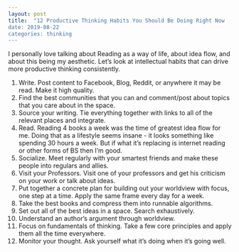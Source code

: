 ```yaml
---
layout: post
title:  "12 Productive Thinking Habits You Should Be Doing Right Now
date: 2019-08-22
categories: thinking
---
```

I personally love talking about Reading as a way of life, about idea flow, and about this being my aesthetic. Let’s look at intellectual habits that can drive more productive thinking consistently.

1. Write. Post content to Facebook, Blog, Reddit, or anywhere it may be read. Make it high quality.
2. Find the best communities that you can and comment/post about topics that you care about in the space.
3. Source your writing. Tie everything together with links to all of the relevant places and integrate.
4. Read. Reading 4 books a week was the time of greatest idea flow for me. Doing that as a lifestyle seems insane - it looks something like spending 30 hours a week. But if what it’s replacing is internet reading or other forms of BS then I’m good.
5. Socialize. Meet regularly with your smartest friends and make these people into regulars and allies.
6. Visit your Professors. Visit one of your professors and get his criticism on your work or talk about ideas.
7. Put together a concrete plan for building out your worldview with focus, one step at a time. Apply the same frame every day for a week.
8. Take the best books and compress them into runnable algorithms.
9. Set out all of the best ideas in a space. Search exhaustively. 
10. Understand an author’s argument through worldview.
11. Focus on fundamentals of thinking. Take a few core principles and apply them all the time everywhere.
12. Monitor your thought. Ask yourself what it’s doing when it’s going well.
